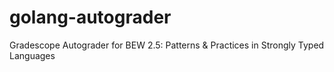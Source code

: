 # golang-autograder
Gradescope Autograder for BEW 2.5: Patterns &amp; Practices in Strongly Typed Languages
